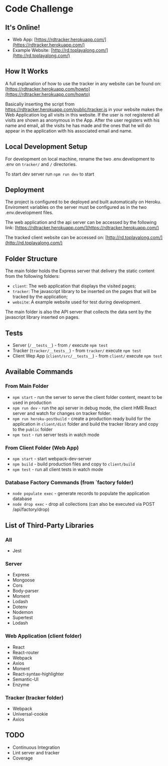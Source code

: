 # Code Challenge

## It's Online!

- Web App: [https://rdtracker.herokuapp.com/](https://rdtracker.herokuapp.com/)
- Example Website: [http://rd.toplayalong.com/](http://rd.toplayalong.com/)

## How It Works
A full explanation of how to use the tracker in any website can be found on:
[https://rdtracker.herokuapp.com/howto](https://rdtracker.herokuapp.com/howto)

Basically inserting the script from https://rdtracker.herokuapp.com/public/tracker.js 
in your website makes the Web Application log all visits in this website.
If the user is not registered all visits are shown as anonymous in the App.
After the user registers with his name and email, all the visits he has made and
the ones that he will do appear in the application with his associated email and name.

## Local Development Setup
For development on local machine, rename the two .env.development to .env
on `tracker/` and `/` directories.

To start dev server run `npm run dev` to start

## Deployment

The project is configured to be deployed and built automatically on Heroku.
Enviroment variables on the server must be configured as in the two .env.development files.

The web application and the api server can be accessed by the following link:
[https://rdtracker.herokuapp.com/](https://rdtracker.herokuapp.com/)

The tracked client website can be accessed on:
[http://rd.toplayalong.com/](http://rd.toplayalong.com/)

## Folder Structure

The main folder holds the Express server that delivery the static
content from the following folders: 
- `client`: The web application that displays the visited pages;
- `tracker`: The javascript library to be inserted on the pages that
will be tracked by the application;
- `website`: A example website used for test during development.

The main folder is also the API server that collects the data sent by
the javascript library inserted on pages.

## Tests

- Server (`/__tests__`) - from `/` execute `npm test` 
- Tracker (`tracker/__tests__`) - from `tracker/` execute `npm test`
- Client Wep App (`client/src/__tests__`) - from `client/` execute `npm test`

## Available Commands

### From Main Folder

- `npm start` - run the server to serve the client folder content, meant to be used in production
- `npm run dev` - run the api server in debug mode, the client HMR React server and watch for changes
on tracker folder.
- `npm run heroku-postbuild` - create a production ready build for the application in  `client/dist` folder
and build the tracker library and copy to the `public` folder
- `npm test` - run server tests in watch mode

### From Client Folder (Web App)

- `npm start` - start webpack-dev-server
- `npm build` - build production files and copy to `client/build`
- `npm test` - run all client tests in watch mode

### Database Factory Commands (from `factory folder)

- `node populate exec` - generate records to populate the application database
- `node drop exec` - drop all collections (can also be executed via POST /api/factory/drop)


## List of Third-Party Libraries

### All
- Jest

### Server
- Express
- Mongoose
- Cors
- Body-parser
- Moment
- Lodash
- Dotenv
- Nodemon
- Supertest
- Lodash

### Web Application (client folder)
- React
- React-router
- Webpack 
- Axios
- Moment
- React-syntax-highlighter
- Semantic-UI
- Enzyme

### Tracker (tracker folder)
- Webpack
- Universal-cookie
- Axios

## TODO

- Continuous Integration
- Lint server and tracker
- Coverage
